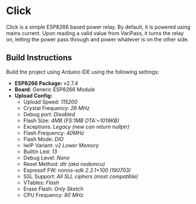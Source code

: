 # Click
Click is a simple ESP8266 based power relay. By default, it is powered using mains current. Upon reading a valid value from VariPass, it turns the relay on, letting the power pass through and power whatever is on the other side.

## Build Instructions

Build the project using Arduino IDE using the following settings:

- **ESP8266 Package:** v2.7.4
- **Board:** Generic ESP8266 Module
- **Upload Config:**
    - Upload Speed: *115200*
    - Crystal Frequency: *26 MHz*
    - Debug port: *Disabled*
    - Flash Size: *4MB (FS:1MB OTA:~1019KB)*
    - Exceptions: *Legacy (new can return nullptr)*
    - Flash Frequency: *40MHz*
    - Flash Mode: *DIO*
    - IwIP Variant: *v2 Lower Memory*
    - Builtin Led: *13*
    - Debug Level: *None*
    - Reset Method: *dtr (aka nodemcu)*
    - Espressif FW: *nonos-sdk 2.2.1+100 (190703)*
    - SSL Support: *All SLL ciphers (most compatible)*
    - VTables: *Flash*
    - Erase Flash: *Only Sketch*
    - CPU Frequency: *80 MHz*